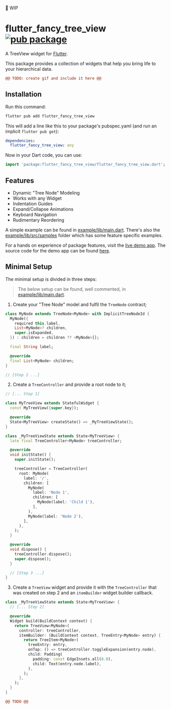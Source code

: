 🚧 WIP

# flutter_fancy_tree_view [![pub package](https://img.shields.io/pub/v/flutter_fancy_tree_view.svg)](https://pub.dev/packages/flutter_fancy_tree_view)

A TreeView widget for [Flutter](https://flutter.dev).

This package provides a collection of widgets that help you bring life to your
hierarchical data.

```diff
@@ TODO: create gif and include it here @@
```

## Installation

Run this command:

```sh
flutter pub add flutter_fancy_tree_view
```

This will add a line like this to your package's pubspec.yaml (and run an 
implicit `flutter pub get`):

```yaml
dependencies:
  flutter_fancy_tree_view: any
```

Now in your Dart code, you can use:

```dart
import 'package:flutter_fancy_tree_view/flutter_fancy_tree_view.dart';
```

## Features

  * Dynamic "Tree Node" Modeling
  * Works with any Widget
  * Indentation Guides
  * Expand/Collapse Animations
  * Keyboard Navigation
  * Rudimentary Reordering

  A simple example can be found in [example/lib/main.dart].
  There's also the [example/lib/src/samples] folder which has some
  feature specific examples.

  For a hands on experience of package features, visit the [live demo app].
  The source code for the demo app can be found [here][demo source code].

## Minimal Setup

The minimal setup is divided in three steps:
  > The below setup can be found, well commented, in [example/lib/main.dart].

  1) Create your "Tree Node" model and fulfil the `TreeNode` contract;

  ```dart
  class MyNode extends TreeNode<MyNode> with ImplicitTreeNodeId {
    MyNode({
      required this.label,
      List<MyNode>? children,
      super.isExpanded,
    }) : children = children ?? <MyNode>[];

    final String label;

    @override
    final List<MyNode> children;
  }

  // [Step 2 ...]
  ```

  2) Create a `TreeController` and provide a root node to it;
  ```dart
  // [... Step 1]

  class MyTreeView extends StatefulWidget {
    const MyTreeView({super.key});

    @override
    State<MyTreeView> createState() => _MyTreeViewState();
  }

  class _MyTreeViewState extends State<MyTreeView> {
    late final TreeController<MyNode> treeController;

    @override
    void initState() {
      super.initState();

      treeController = TreeController(
        root: MyNode(
          label: '/',
          children: [
            MyNode(
              label: 'Node 1',
              children: [
                MyNode(label: 'Child 1'),
              ],
            ),
            MyNode(label: 'Node 2'),
          ],
        ),
      );
    }

    @override
    void dispose() {
      treeController.dispose();
      super.dispose();
    }

    // [Step 3 ...]
  }
  ```
  3) Create a `TreeView` widget and provide it with the `TreeController` that
     was created on step 2 and an `itemBuilder` widget builder callback.
  ```dart
  class _MyTreeViewState extends State<MyTreeView> {
    // [... Step 2]

    @override
    Widget build(BuildContext context) {
      return TreeView<MyNode>(
        controller: treeController,
        itemBuilder: (BuildContext context, TreeEntry<MyNode> entry) {
          return TreeItem<MyNode>(
            treeEntry: entry,
            onTap: () => treeController.toggleExpansion(entry.node),
            child: Padding(
              padding: const EdgeInsets.all(8.0),
              child: Text(entry.node.label),
            ),
          );
        },
      );
    }
  }
  ```

```diff
@@ TODO @@
```

[live demo app]: https://mbaumgartenbr.github.io/flutter_tree_view
[demo source code]: https://github.com/mbaumgartenbr/flutter_tree_view/tree/main/demo
[example/lib/main.dart]: https://github.com/mbaumgartenbr/flutter_tree_view/tree/main/example/lib/main.dart
[example/lib/src/samples]: https://github.com/mbaumgartenbr/flutter_tree_view/tree/main/example/lib/src/samples

[asset]: https://raw.githubusercontent.com/mbaumgartenbr/flutter_tree_view/main/.github/assets/<ASSET_FILE_NAME>

